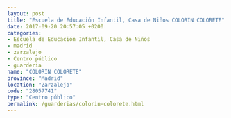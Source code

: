 ```yaml
---
layout: post
title: "Escuela de Educación Infantil, Casa de Niños COLORIN COLORETE"
date: 2017-09-20 20:57:05 +0200
categories:
- Escuela de Educación Infantil, Casa de Niños
- madrid
- zarzalejo
- Centro público
- guarderia
name: "COLORIN COLORETE"
province: "Madrid"
location: "Zarzalejo"
code: "28057741"
type: "Centro público"
permalink: /guarderias/colorin-colorete.html
---
```


